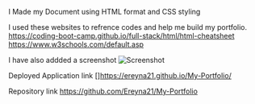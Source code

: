 I Made my Document using HTML format and CSS styling

I used these websites to refrence codes and help me build my portfolio.
https://coding-boot-camp.github.io/full-stack/html/html-cheatsheet
https://www.w3schools.com/default.asp


I have also addded a screenshot 
![Screenshot](<assets/Screenshot 2023-12-29 at 2.19.38 AM (2).png>)

Deployed Application link
[]https://ereyna21.github.io/My-Portfolio/

Repository link
https://github.com/Ereyna21/My-Portfolio
